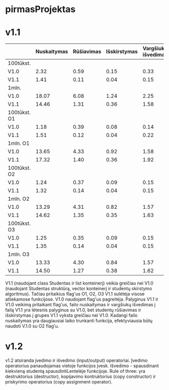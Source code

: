# pirmasProjektas

# **v1.1**

||Nuskaitymas|Rūšiavimas|Išskirstymas|Vargšiukų išvedimas|Kietakų išvedimas|
|-------------|-------------|-------------|-------------|-------------|-------------|
|100tūkst.||||||
|V1.0|2.32|0.59|0.15|0.33|0|
|V1.1|1.41|0.11|0.04|0.15|0|
|1mln.||||||
|V1.0|18.07|6.08|1.24|2.25|0|
|V1.1|14.46|1.31|0.36|1.58|0|
|100tūkst. O1||||||
|V1.0|1.18|0.39|0.08|0.14|0|
|V1.1|1.51|0.12|0.04|0.22|0|
|1mln. O1||||||
|V1.0|13.65|4.33|0.92|1.58|0|
|V1.1|17.32|1.40|0.36|1.92|0|
|100tūkst. O2||||||
|V1.0|1.24|0.37|0.09|0.15|0|
|V1.1|1.32|0.14|0.04|0.15|0|
|1mln. O2||||||
|V1.0|13.29|4.31|0.82|1.57|0|
|V1.1|14.62|1.35|0.35|1.63|0|
|100tūkst. O3||||||
|V1.0|1.25|0.35|0.09|0.15|0|
|V1.1|1.35|0.14|0.04|0.15|0|
|1mln. O3||||||
|V1.0|13.33|4.30|0.84|1.57|0|
|V1.1|14.50|1.27|0.38|1.62|0|

V1.1 (naudojant class Studentas ir list konteinerį) veikia greičiau nei V1.0 (naudojant Studentas struktūrą, vector konteinerį ir studentų skirstymo algoritmus). Tačiau pritaikius flag'us O1, O2, O3 V1.1 sulėtėja visose atliekamose funkcijose. V1.0 naudojant flag'us pagreitėja. Palyginus V1.1 ir V1.0 veikimą pritaikant flag'us, failo nuskaitymas ir vargšiukų išvedimas į failą V1.1 yra lėtesnis palyginus su V1.0, bet studentų rūšiavimas ir išskirstymas į grupes V1.1 vyksta greičiau nei V1.0. Kadangi failo nuskaitymas yra daugiausiai laiko trunkanti funkcija, efektyviausia būtų naudoti V.1.0 su O2 flag'u.


# **v1.2**

v1.2 atsiranda įvedimo ir išvedimo (input/output) operatoriai. Įvedimo operatorius panaudojamas vietoje funkcijos įvesk. Išvedimo - spausdinant kiekvieną studentą spausdintiLentelėje funkcijoje. Rule of three: yra destruktorius (destructor), kopijavimo kontruktorius (copy constructor) ir priskyrimo operatorius (copy assignment operator).
